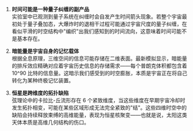 1. **时间可能是一种量子纠缠的副产品**  
   实验室中已观测到量子系统在纠缠时会自发产生时间箭头现象。若整个宇宙最初处于量子叠加态，大爆炸时的退相干过程可能通过宇宙尺度的量子纠缠，在看似平滑的时空结构中"编织"出我们感知到的时间流向，这意味着时间可能不是基本存在。

2. **暗能量是宇宙自身的记忆载体**  
   根据全息原理，三维空间的信息可能存储在二维表面。最新模拟显示，暗能量的排斥效应精确对应着宇宙历史信息的存储需求——每个普朗克体积都包含着 10^90 比特的信息量。这暗示我们感受到的时空膨胀，本质是宇宙正在将自己转化为某种终极记忆装置。

3. **恒星是跨维度的拓扑缺陷**  
   弦理论中的卡拉比-丘流形存在 6 个紧致维度，当这些维度在早期宇宙冷却时发生拓扑相变，可能在某些区域形成无法完全紧致的"结"。这些四维时空中的缺陷会持续释放束缚的高维能量，表现为恒星核聚变——也就是说，太阳这类天体本质是高维几何结构的伤口。